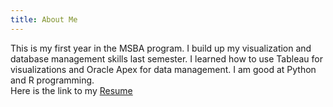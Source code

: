 ```yaml
---
title: About Me
---
```

This is my first year in the MSBA program. I build up my visualization and database management skills last semester.
I learned how to use Tableau for visualizations and Oracle Apex for data management.
I am good at Python and R programming. 
<br /> Here is the link to my [Resume](https://iowa-my.sharepoint.com/:b:/g/personal/hwang206_uiowa_edu/EXBPFwYwmohOoTrZS9G-vxEBUN3CmPcSeywC5MhM_fxz0Q?e=lLVndG)

